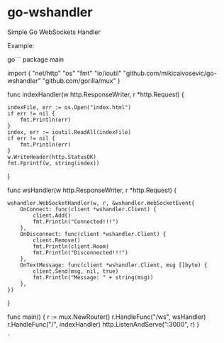 # go-wshandler
Simple Go WebSockets Handler


Example:

go```
package main

import (
	"net/http"
	"os"
	"fmt"
	"io/ioutil"
	"github.com/mikicaivosevic/go-wshandler"
	"github.com/gorilla/mux"
)


func indexHandler(w http.ResponseWriter, r *http.Request) {

	indexFile, err := os.Open("index.html")
	if err != nil {
		fmt.Println(err)
	}
	index, err := ioutil.ReadAll(indexFile)
	if err != nil {
		fmt.Println(err)
	}
	w.WriteHeader(http.StatusOK)
	fmt.Fprintf(w, string(index))
}



func wsHandler(w http.ResponseWriter, r *http.Request) {

	wshandler.WebSocketHandler(w, r, &wshandler.WebSocketEvent{
		OnConnect: func(client *wshandler.Client) {
			client.Add()
			fmt.Println("Connected!!!")
		},
		OnDisconnect: func(client *wshandler.Client) {
			client.Remove()
			fmt.Println(client.Room)
			fmt.Println("Disconnected!!!")
		},
		OnTextMessage: func(client *wshandler.Client, msg []byte) {
			client.Send(msg, nil, true)
			fmt.Println("Message: " + string(msg))
		},
	})
}

func main() {
	r := mux.NewRouter()
	r.HandleFunc("/ws", wsHandler)
	r.HandleFunc("/", indexHandler)
	http.ListenAndServe(":3000", r)
}

```
`
